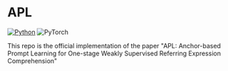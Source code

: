 # APL
[![Python](https://img.shields.io/badge/python-blue.svg)](https://www.python.org/)
![PyTorch](https://img.shields.io/badge/pytorch-%237732a8)


This repo is the official implementation of the paper "APL: Anchor-based Prompt Learning for One-stage Weakly Supervised Referring Expression Comprehension"



